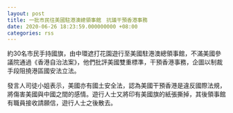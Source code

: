 ```yaml
---
layout: post
title: 一批市民往美國駐港澳總領事館　抗議干預香港事務
date: 2020-06-26 18:23:59.000000000 +08:00
categories: rss
---
```


約30名市民手持國旗，由中環遮打花園遊行至美國駐港澳總領事館，不滿美國參議院通過《香港自治法案》，他們批評美國雙重標準，干預香港事務，企圖以制裁手段阻撓港區國安法立法。

發言人司徒小姐表示，美國亦有國土安全法，認為美國干預香港是違反國際法規，將傷害美國與中國之間的感情。遊行人士又將印有美國旗的紙張撕掉，其後領事館有職員接收請願信，遊行人士之後散去。
